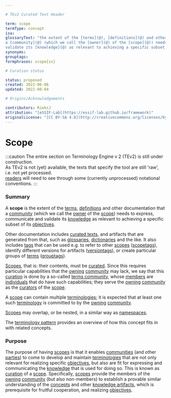 ```yaml
---

# TEv2 Curated Text Header

term: scope
termType: concept
isa:
glossaryText: "the extent of the [terms](@), [definitions](@) and other documentation that
a [community](@) (which we call the [owner](@) of the [scope](@)) needs to express, communicate and
validate its [knowledge](@) as relevant to achieving a specific subset of its [objectives](@)."
synonyms:
grouptags:
formphrases: scope{ss}

# Curation status

status: proposed
created: 2022-06-06
updated: 2022-08-04

# Origins/Acknowledgements

contributors: RieksJ
attribution: "[eSSIF-Lab](https://essif-lab.github.io/framework)"
originalLicense: "[CC BY-SA 4.0](http://creativecommons.org/licenses/by-sa/4.0/?ref=chooser-v1)"
---
```


# Scope

:::caution
The entire section on Terminology Engine v 2 (TEv2) is still under construction.<br/>
As TEv2 is not (yet) available, the texts that specify the tool are still 'raw', i.e. not yet
processed.<br/>[readers](@) will need to see through some (currently unprocessed) notational
conventions.
:::

### Summary

A **scope** is the extent of the [terms](@), [definitions](@) and other documentation that
a [community](@) (which we call the [owner](@) of the [scope](@)) needs to express, communicate and
validate its [knowledge](@) as relevant to achieving a specific subset of its [objectives](@).

Other documentation includes [curated texts](@), and artifacts that are generated from that, such
as [glossaries](@), [dictionaries](@) and the like. It also includes [tags](@) that can be used e.g.
to refer to other [scopes](@) ([scopetags](@)), identify different versions for
artifacts ([versiontags](@)), or create particular groups of [terms](@) ([grouptags](@)).

[Scopes](@), that is: their contents, must be [curated](@). Since this requires particular
capabilities that the [owning](@) [community](@) may lack, we say that this [curation](@) is done by
a so-called [terms community](@), whose [members](@) are [individuals](@) that do have such
capabilities; they serve the [owning](@) [community](@) as the [curators](@) of the [scope](@).

A [scope](@) can contain multiple [terminologies](@); it is expected that at least one
such [terminology](@) is committed to by the [owning](@) [community](@).

[Scopes](@) may overlap, or be nested, in a similar way
as [namespaces](https://en.wikipedia.org/wiki/Namespace).

The [terminology pattern](pattern-terminology-support@) provides an overview of how this concept
fits in with related concepts.

### Purpose

The purpose of having [scopes](@) is that it enables [communities](@) (and other [parties](@)) to
come to develop and maintain [terminologies](@) that are not only relevant for realizing
specific [objectives](@), but also are fit for expressing and communicating the [knowledge](@) that
is used for doing so. This is known as [curation](@) of a [scope](@). Specifically, [scopes](@)
provide the members of the [owning](@) [community](@) (but also non-members) to establish a provable
similar understanding of the [concepts](@) and other [knowledge artifacts](@), which is prerequisite
for fruitful cooperation, and realizing [objectives](@).